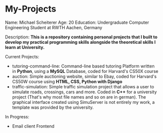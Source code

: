 # My-Projects

Name: Michael Scheiterer
Age: 20
Education: Undergraduate Computer Engineering Student at RWTH Aachen, Germany 

Description:
**This is a repository containing personal projects that I built to develop my practical programming skills alongside the theoretical skills I learn at University.**

Current Projects:
- tutoring-command-line: Command-line based tutoring Platform written in **Python**, using a **MySQL** Database, coded for Harvard's CS50X course
- auction: Simple auctioning website, similar to Ebay, coded for Harvard's CS50W course using **HTML, CSS, Python with Django**
- traffic-simulation: Simple traffic simulation project that allows a user to simulate roads, crossings, cars and more. Coded in **C++** for a university project (That's why most file names and so on are in german). The graphical interface created using SimuServer is not entirely my work, a template was provided by the university. 

In Progress:
- Email client Frontend
